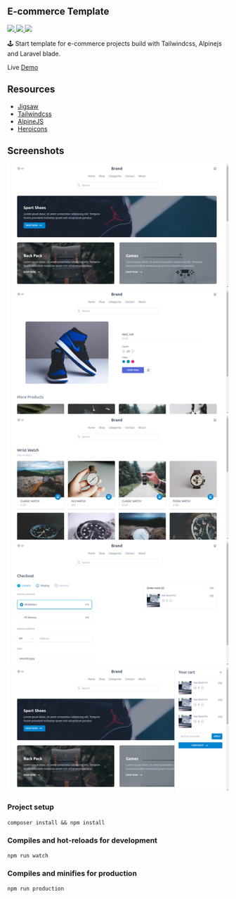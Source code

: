 ## E-commerce Template
<a href="https://github.com/tailwindcomponents/e-commerce/blob/master/LICENSE.md">
    <img src="https://img.shields.io/github/license/tailwindcomponents/e-commerce">
</a>
<a href="https://github.com/tailwindcomponents/e-commerce/stargazers">
    <img src="https://img.shields.io/github/stars/tailwindcomponents/e-commerce">
</a>
<a href="https://twitter.com/TwComponents">
    <img src="https://img.shields.io/twitter/url?label=Tailwindcomponents&style=social&url=https%3A%2F%2Ftwitter.com%2FTwComponents">
</a>

🕹 Start template for e-commerce projects build with Tailwindcss, Alpinejs and Laravel blade.

Live [Demo](https://ecommerce-tailwindcomponents.netlify.app)

## Resources
- [Jigsaw](https://jigsaw.tighten.co)
- [Tailwindcss](https://tailwindcss.com)
- [AlpineJS](https://github.com/alpinejs/alpine)
- [Heroicons](https://heroicons.dev)

## Screenshots

<img src="screenshots/home.png">

<img src="screenshots/product.png">

<img src="screenshots/products.png">

<img src="screenshots/checkout.png">

<img src="screenshots/cart-model.png">

### Project setup
```
composer install && npm install
```

### Compiles and hot-reloads for development
```
npm run watch
```

### Compiles and minifies for production
```
npm run production
```
